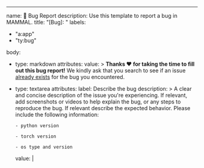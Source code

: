 ---
name: 🐞 Bug Report
description: Use this template to report a bug in MAMMAL.
title: "[Bug]: "
labels:
  - "a:app"
  - "ty:bug"

body:
  - type: markdown
    attributes:
      value: >
        **Thanks :heart: for taking the time to fill out this bug report!** We kindly ask that you search to see if an
        issue [already exists](https://github.com/BiomedSciAI/biomed-multi-alignment/issues) for the bug you encountered.

  - type: textarea
    attributes:
      label: Describe the bug
      description: >
        A clear and concise description of the issue you're experiencing. If relevant, add screenshots or videos to help
        explain the bug, or any steps to reproduce the bug. If relevant describe the expected behavior. Please include
        the following information:

        - python version

        - torch version

        - os type and version
      value: |
        <!--- Describe your issue here --->
